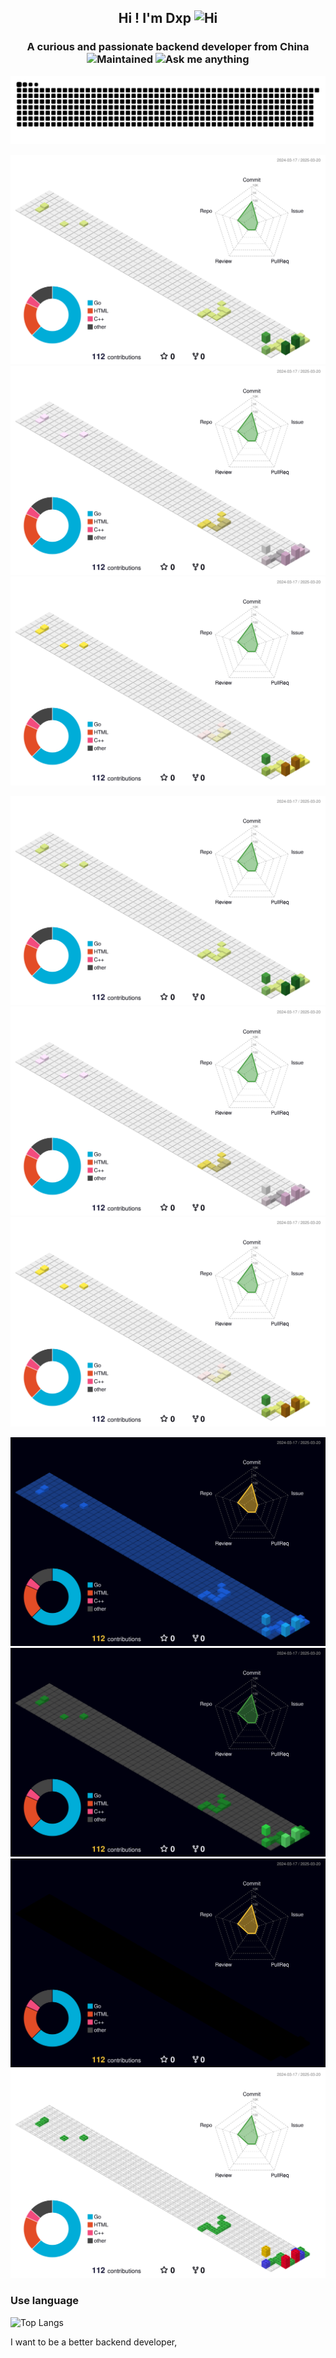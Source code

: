 <p align="center">
<h2 align="center">Hi ! I'm Dxp <img src="https://cdn.jsdelivr.net/gh/MaleWeb/picture/images/techblog/hi.gif" width="25" alt="Hi"></h2>
<h3 align="center">A curious and passionate backend developer from China <img src="https://img.shields.io/badge/Maintained%3F-yes-green.svg" alt="Maintained"> <img src="https://img.shields.io/badge/Ask%20me-anything-1abc9c.svg" alt="Ask me anything"></h3>
</p>

<p align="center">
    <picture>
      <source media="(prefers-color-scheme: dark)" srcset="https://raw.githubusercontent.com/dwhdxp/dwhdxp/output/github-contribution-grid-snake-dark.svg">
      <source media="(prefers-color-scheme: light)" srcset="https://raw.githubusercontent.com/dwhdxp/dwhdxp/output/github-contribution-grid-snake.svg">
      <img alt="github contribution grid snake animation" src="https://raw.githubusercontent.com/dwhdxp/dwhdxp/output/github-contribution-grid-snake.svg">
    </picture>
</p>

![动态绿色](https://github.com/dwhdxp/dwhdxp/raw/main/profile-3d-contrib/profile-green-animate.svg)
![动态季节](https://github.com/dwhdxp/dwhdxp/raw/main/profile-3d-contrib/profile-season-animate.svg)
![动态南方季节](https://github.com/dwhdxp/dwhdxp/raw/main/profile-3d-contrib/profile-south-season-animate.svg)

![静态绿色](https://github.com/dwhdxp/dwhdxp/raw/main/profile-3d-contrib/profile-green.svg)
![静态季节](https://github.com/dwhdxp/dwhdxp/raw/main/profile-3d-contrib/profile-season.svg)
![静态南方季节](https://github.com/dwhdxp/dwhdxp/raw/main/profile-3d-contrib/profile-south-season.svg)

![夜间视图](https://github.com/dwhdxp/dwhdxp/raw/main/profile-3d-contrib/profile-night-view.svg)
![夜间绿色](https://github.com/dwhdxp/dwhdxp/raw/main/profile-3d-contrib/profile-night-green.svg)
![夜间彩虹](https://github.com/dwhdxp/dwhdxp/raw/main/profile-3d-contrib/profile-night-rainbow.svg)
![GitBlock](https://github.com/dwhdxp/dwhdxp/raw/main/profile-3d-contrib/profile-gitblock.svg)

### Use language 
![Top Langs](https://github-readme-stats.vercel.app/api/top-langs/?username=dwhdxp&size_weight=0.5&count_weight=0.5)

I want to be a better backend developer, 
<!--
**dwhdxp/dwhdxp** is a ✨ _special_ ✨ repository because its `README.md` (this file) appears on your GitHub profile.

Here are some ideas to get you started:

- 🔭 I’m currently working on ...
- 🌱 I’m currently learning ...
- 👯 I’m looking to collaborate on ...
- 🤔 I’m looking for help with ...
- 💬 Ask me about ...
- 📫 How to reach me: ...
- 😄 Pronouns: ...
- ⚡ Fun fact: ...
-->
